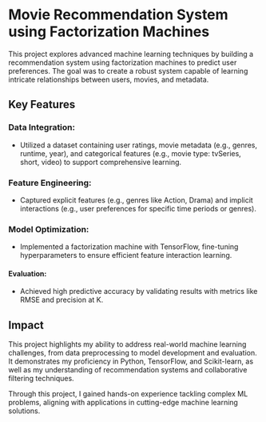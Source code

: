 # Movie Recommendation System using Factorization Machines
This project explores advanced machine learning techniques by building a recommendation system using factorization machines to predict user preferences. The goal was to create a robust system capable of learning intricate relationships between users, movies, and metadata.

## Key Features
### Data Integration:
* Utilized a dataset containing user ratings, movie metadata (e.g., genres, runtime, year), and categorical features (e.g., movie type: tvSeries, short, video) to support comprehensive learning.
### Feature Engineering:
* Captured explicit features (e.g., genres like Action, Drama) and implicit interactions (e.g., user preferences for specific time periods or genres).
### Model Optimization:
* Implemented a factorization machine with TensorFlow, fine-tuning hyperparameters to ensure efficient feature interaction learning.
#### Evaluation:
* Achieved high predictive accuracy by validating results with metrics like RMSE and precision at K.

## Impact
This project highlights my ability to address real-world machine learning challenges, from data preprocessing to model development and evaluation. It demonstrates my proficiency in Python, TensorFlow, and Scikit-learn, as well as my understanding of recommendation systems and collaborative filtering techniques.

Through this project, I gained hands-on experience tackling complex ML problems, aligning with applications in cutting-edge machine learning solutions.
